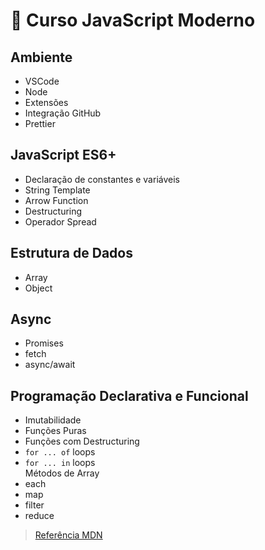 # :milky_way: Curso JavaScript Moderno

## Ambiente
- VSCode
- Node
- Extensões
- Integração GitHub
- Prettier

## JavaScript ES6+
- Declaração de constantes e variáveis
- String Template
- Arrow Function
- Destructuring
- Operador Spread

## Estrutura de Dados
- Array
- Object

## Async
- Promises
- fetch
- async/await

## Programação Declarativa e Funcional
- Imutabilidade
- Funções Puras
- Funções com Destructuring  
- `for ... of` loops
- `for ... in` loops  
Métodos de Array
- each
- map
- filter
- reduce

> [Referência MDN](https://developer.mozilla.org/pt-BR/docs/Web/JavaScript/Reference)
